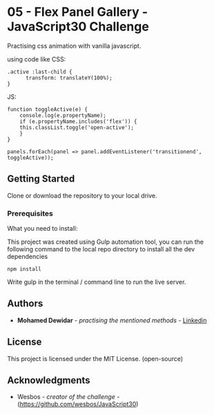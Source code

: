 # 05 - Flex Panel Gallery - JavaScript30 Challenge

Practising css animation with vanilla javascript.

using code like
CSS:

```
.active :last-child {
      transform: translateY(100%);
}
```

JS:

```
function toggleActive(e) {
    console.log(e.propertyName);
    if (e.propertyName.includes('flex')) {
    this.classList.toggle('open-active');
    }
}

panels.forEach(panel => panel.addEventListener('transitionend', toggleActive));
```


## Getting Started

Clone or download the repository to your local drive.

### Prerequisites

What you need to install:

This project was created using Gulp automation tool, you can run the following command to the local repo directory to install all the dev dependencies 

```
npm install
```

Write gulp in the terminal / command line to run the live server.

## Authors

* **Mohamed Dewidar** - *practising the mentioned methods* - [Linkedin](https://www.linkedin.com/in/mohamed-dewidar-331252153/)

## License

This project is licensed under the MIT License. (open-source)

## Acknowledgments

* Wesbos - *creator of the challenge* - (https://github.com/wesbos/JavaScript30)